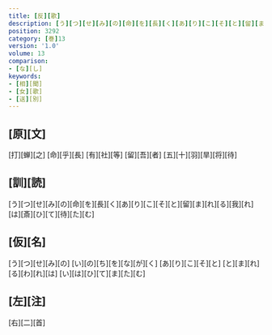 ```yaml
---
title: [反][歌]
description: [う][つ][せ][み][の][命][を][長][く][あ][り][こ][そ][と][留][ま][れ][る][我][れ][は][斎][ひ][て][待][た][む]
position: 3292
category: [巻]13
version: '1.0'
volume: 13
comparison:
- [な][し]
keywords:
- [相][聞]
- [女][歌]
- [送][別]
---
```


## [原][文]

[打][蝉][之] [命][乎][長] [有][社][等] [留][吾][者] [五][十][羽][旱][将][待]

## [訓][読]

[う][つ][せ][み][の][命][を][長][く][あ][り][こ][そ][と][留][ま][れ][る][我][れ][は][斎][ひ][て][待][た][む]

## [仮][名]

[う][つ][せ][み][の] [い][の][ち][を][な][が][く] [あ][り][こ][そ][と] [と][ま][れ][る][わ][れ][は] [い][は][ひ][て][ま][た][む]

## [左][注]

[右][二][首]
